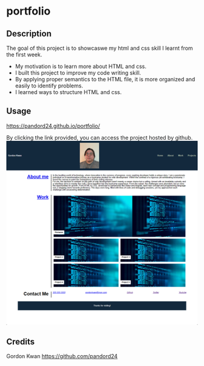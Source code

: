# portfolio

## Description

The goal of this project is to showcaswe my html and css skill I learnt from the first week.

- My motivation is to learn more about HTML and css.
- I built this project to improve my code writing skill. 
- By applying proper semantics to the HTML file, it is more organized and easily to identify problems. 
- I learned ways to structure HTML and css. 

## Usage

https://pandord24.github.io/portfolio/

By clicking the link provided, you can access the project hosted by github.
![portfolio website screen shot](./assets/images/Capture.PNG)

## Credits

Gordon Kwan
https://github.com/pandord24

